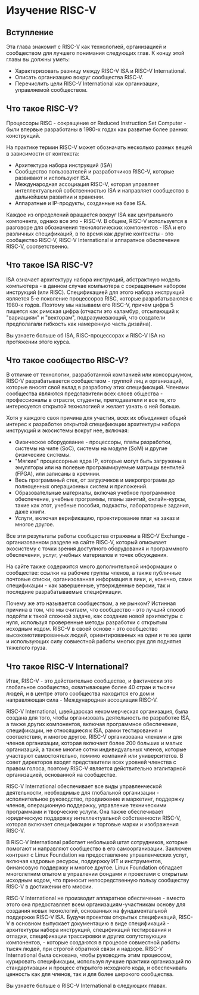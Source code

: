 # Изучение RISC-V
## Вступление
Эта глава знакомит с RISC-V как технологией, организацией и сообществом для лучшего понимания следующих глав.
К концу этой главы вы должны уметь:
- Характеризовать разницу между RISC-V ISA и RISC-V International.
- Описать организацию вокруг сообщества RISC-V.
- Перечислить цели RISC-V International как организации, управляемой сообществом.

## Что такое RISC-V?
Процессоры RISC - сокращение от Reduced Instruction Set Computer - были впервые разработаны в 1980-х годах как развитие более ранних конструкций.

На практике термин RISC-V может обозначать несколько разных вещей в зависимости от контекста:
- Архитектура набора инструкций (ISA)
- Сообщество пользователей и разработчиков RISC-V, которые развивают и используют ISA.
- Международная ассоциация RISC-V, которая управляет интеллектуальной собственностью ISA и направляет сообщество в дальнейшем развитии и хранении.
- Аппаратные и IP-продукты, созданные на базе ISA.

Каждое из определений вращается вокруг ISA как центрального компонента, однако все это - RISC-V. 
В общем, RISC-V используется в разговоре для обозначения технологических компонентов - ISA и его различных спецификаций, 
в то время как другие контексты - это сообщество RISC-V, RISC-V International и аппаратное обеспечение RISC-V, соответственно.

## Что такое ISA RISC-V?
ISA означает архитектуру набора инструкций, абстрактную модель компьютера - в данном случае 
компьютера с сокращенным набором инструкций (или RISC). 
Спецификацией для этого набора инструкций является 5-е поколение процессоров RISC, 
которые разрабатываются с 1980-х годов. 
Поэтому мы называем его RISC-V, причем цифра 5 пишется как римская цифра (отчасти это каламбур, отсылающий к "вариациям" и "векторам", 
подразумевающий, что создатели предполагали гибкость как намеренную часть дизайна).

Вы узнаете больше об ISA, RISC-процессорах и RISC-V ISA на протяжении этого курса.

## Что такое сообщество RISC-V?
В отличие от технологии, разработанной компанией или консорциумом, RISC-V разрабатывается сообществом - группой лиц и организаций, 
которые вносят свой вклад в разработку этих спецификаций. 
Членами сообщества являются представители всех слоев общества - профессионалы в отрасли, студенты, преподаватели и все те, 
кто интересуется открытой технологией и желает узнать о ней больше.

Хотя у каждого своя причина для участия, всех их объединяет общий интерес к разработке открытой спецификации архитектуры 
набора инструкций и экосистемы вокруг нее, включая:
- Физическое оборудование - процессоры, платы разработки, системы на чипе (SoC), системы на модуле (SoM) и другие физические системы.
- "Мягкие" процессорные ядра IP, которые могут быть загружены в эмуляторы или на полевые программируемые матрицы вентилей (FPGA), или записаны в кремнии.
- Весь программный стек, от загрузчиков и микропрограмм до полноценных операционных систем и приложений.
- Образовательные материалы, включая учебное программное обеспечение, учебные программы, планы занятий, онлайн-курсы, такие как этот, учебные пособия, подкасты, лабораторные задания, даже книги.
- Услуги, включая верификацию, проектирование плат на заказ и многое другое.

Все эти результаты работы сообщества отражены в RISC-V Exchange - организованном разделе на сайте RISC-V, который описывает экосистему 
с точки зрения доступного оборудования и программного обеспечения, услуг, учебных материалов и точек обсуждения.

На сайте также содержится много дополнительной информации о сообществе: ссылки на рабочие группы членов, а также публичные почтовые списки, 
организованная информация в вики, и, конечно, сами спецификации - как завершенные, утвержденные версии, так и последние разрабатываемые спецификации.

Почему же это называется сообществом, а не рынком? Истинная причина в том, что мы считаем, что сообщество - это лучший способ подойти 
к такой сложной задаче, как создание новой архитектуры с нуля, используя проверенные методы разработки с открытым исходным кодом. 
RISC-V в своей основе - это сообщество высокомотивированных людей, ориентированных на одни и те же цели и использующих 
силу совместной работы многих рук для поднятия тяжелого груза.

## Что такое RISC-V International?
Итак, RISC-V - это действительно сообщество, и фактически это глобальное сообщество, охватывающее более 40 стран и тысячи людей, 
и в центре этого сообщества находится его дом и направляющая сила - Международная ассоциация RISC-V.

RISC-V International, швейцарская некоммерческая организация, была создана для того, чтобы организовать деятельность по разработке ISA, 
а также других компонентов, включая программное обеспечение, спецификации, не относящиеся к ISA, рамки тестирования и соответствия, 
и многое другое. RISC-V организована членами и для членов организации, которая включает более 200 больших и малых организаций, 
а также многие сотни индивидуальных членов, которые участвуют самостоятельно, помимо компаний или университетов. 
В совет директоров входят представители всех уровней членства с правом голоса, поэтому RISC-V является действительно эгалитарной организацией, 
основанной на сообществе.

RISC-V International обеспечивает все виды управленческой деятельности, необходимые для глобальной организации - исполнительное руководство, 
продвижение и маркетинг, поддержку членов, операционную поддержку, управление техническими программами и творческие услуги. 
Она также обеспечивает юридическую поддержку интеллектуальной собственности RISC-V, которая включает спецификации и торговые марки и изображения RISC-V.

В RISC-V International работает небольшой штат сотрудников, которые помогают и направляют сообщество в его самоорганизации. 
Заключен контракт с Linux Foundation на предоставление управленческих услуг, включая кадровые ресурсы, поддержку ИТ и инструментов, 
финансовую поддержку и многое другое. Linux Foundation обладает многолетним опытом в управлении фондами и проектами с открытым исходным кодом, 
что приносит непосредственную пользу сообществу RISC-V в достижении его миссии.

RISC-V International не производит аппаратное обеспечение - вместо этого она предоставляет всем организациям-участникам основу для создания новых технологий, 
основанных на фундаментальной поддержке RISC-V ISA. Будучи проектом открытых спецификаций, RISC-V в основном выпускает документацию 
в виде спецификаций - архитектуры набора инструкций, спецификаций тестирования и отладки, спецификации трассировки и других 
сопутствующих компонентов, - которые создаются в процессе совместной работы тысяч людей, при строгой обратной связи и надзоре. 
RISC-V International была основана, чтобы руководить этим процессом, курировать спецификации, используя лучшие практики организаций 
по стандартизации и процесс открытого исходного кода, и обеспечивать ценность как для членов, так и для более широкого сообщества.

Вы узнаете больше о RISC-V International в следующих главах.
